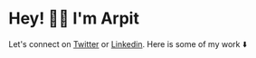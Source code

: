# Hey! 👋🏼 I'm Arpit

Let's connect on [Twitter](https://twitter.com/arpitBhalla) or [Linkedin](https://linkedin.com/in/arpitBhalla). Here is some of my work ⬇️
